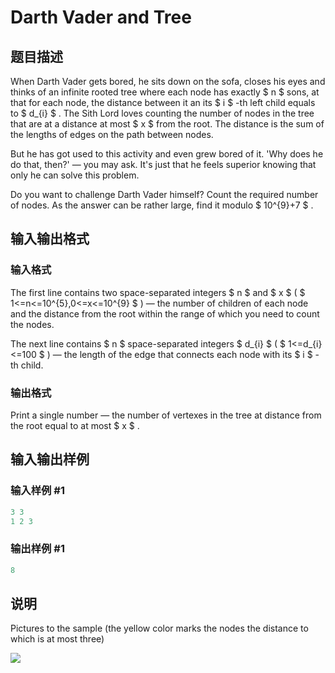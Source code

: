 # Darth Vader and Tree

## 题目描述

When Darth Vader gets bored, he sits down on the sofa, closes his eyes and thinks of an infinite rooted tree where each node has exactly $ n $ sons, at that for each node, the distance between it an its $ i $ -th left child equals to $ d_{i} $ . The Sith Lord loves counting the number of nodes in the tree that are at a distance at most $ x $ from the root. The distance is the sum of the lengths of edges on the path between nodes.

But he has got used to this activity and even grew bored of it. 'Why does he do that, then?' — you may ask. It's just that he feels superior knowing that only he can solve this problem.

Do you want to challenge Darth Vader himself? Count the required number of nodes. As the answer can be rather large, find it modulo $ 10^{9}+7 $ .

## 输入输出格式

### 输入格式

The first line contains two space-separated integers $ n $ and $ x $ ( $ 1<=n<=10^{5},0<=x<=10^{9} $ ) — the number of children of each node and the distance from the root within the range of which you need to count the nodes.

The next line contains $ n $ space-separated integers $ d_{i} $ ( $ 1<=d_{i}<=100 $ ) — the length of the edge that connects each node with its $ i $ -th child.

### 输出格式

Print a single number — the number of vertexes in the tree at distance from the root equal to at most $ x $ .

## 输入输出样例

### 输入样例 #1

```cpp
3 3
1 2 3

```
### 输出样例 #1

```cpp
8

```
## 说明

Pictures to the sample (the yellow color marks the nodes the distance to which is at most three)

![](https://cdn.luogu.com.cn/upload/vjudge_pic/CF514E/dfa75ce6cc0df1087a16e02cadbd273a08641d03.png)

